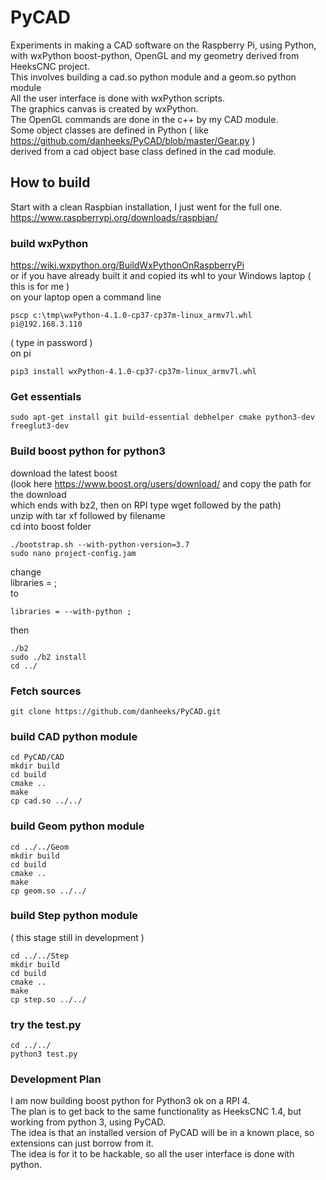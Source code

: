 # PyCAD
Experiments in making a CAD software on the Raspberry Pi, using Python, with wxPython boost-python, OpenGL and my geometry derived from HeeksCNC project.\
This involves building a cad.so python module and a geom.so python module\
All the user interface is done with wxPython scripts.\
The graphics canvas is created by wxPython.\
The OpenGL commands are done in the c++ by my CAD module.\
Some object classes are defined in Python ( like https://github.com/danheeks/PyCAD/blob/master/Gear.py )\
derived from a cad object base class defined in the cad module.

## How to build ##
Start with a clean Raspbian installation, I just went for the full one. https://www.raspberrypi.org/downloads/raspbian/

### build wxPython ###
https://wiki.wxpython.org/BuildWxPythonOnRaspberryPi \
or if you have already built it and copied its whl to your Windows laptop ( this is for me )\
on your laptop open a command line
```
pscp c:\tmp\wxPython-4.1.0-cp37-cp37m-linux_armv7l.whl pi@192.168.3.110
```
( type in password )\
on pi
```
pip3 install wxPython-4.1.0-cp37-cp37m-linux_armv7l.whl
```

### Get essentials ###
```
sudo apt-get install git build-essential debhelper cmake python3-dev freeglut3-dev
```

### Build boost python for python3 ###
download the latest boost\
(look here https://www.boost.org/users/download/ and copy the path for the download\
which ends with bz2, then on RPI type wget followed by the path)\
unzip with tar xf followed by filename\
cd into boost folder
```
./bootstrap.sh --with-python-version=3.7
sudo nano project-config.jam
```
change\
libraries = ;\
to
```
libraries = --with-python ;
```
then
```
./b2
sudo ./b2 install
cd ../
```

### Fetch sources ###
```
git clone https://github.com/danheeks/PyCAD.git
```

### build CAD python module ###
```
cd PyCAD/CAD
mkdir build
cd build
cmake ..
make
cp cad.so ../../
```

### build Geom python module ###
```
cd ../../Geom
mkdir build
cd build
cmake ..
make
cp geom.so ../../

```

### build Step python module ###
( this stage still in development )
```
cd ../../Step
mkdir build
cd build
cmake ..
make
cp step.so ../../

```

### try the test.py ###
```
cd ../../
python3 test.py
```

### Development Plan ###
I am now building boost python for Python3 ok on a RPI 4.\
The plan is to get back to the same functionality as HeeksCNC 1.4, but working from python 3, using PyCAD.\
The idea is that an installed version of PyCAD will be in a known place, so extensions can just borrow from it.\
The idea is for it to be hackable, so all the user interface is done with python.
